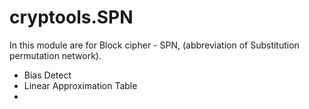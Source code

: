# cryptools.SPN

In this module are for Block cipher - SPN, (abbreviation of Substitution permutation network).

- Bias Detect
- Linear Approximation Table
- 

